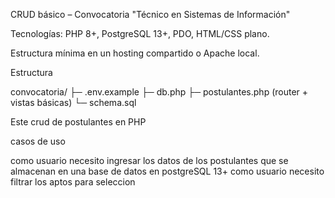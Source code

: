 CRUD básico – Convocatoria "Técnico en Sistemas de Información"

Tecnologías: PHP 8+, PostgreSQL 13+, PDO, HTML/CSS plano.

Estructura mínima en un hosting compartido o Apache local.

Estructura

convocatoria/
├─ .env.example
├─ db.php
├─ postulantes.php   (router + vistas básicas)
└─ schema.sql

Este crud de postulantes en PHP

casos de uso

como usuario necesito ingresar los datos de los postulantes que se almacenan en una base de datos en postgreSQL 13+ 
como usuario necesito filtrar los aptos para seleccion